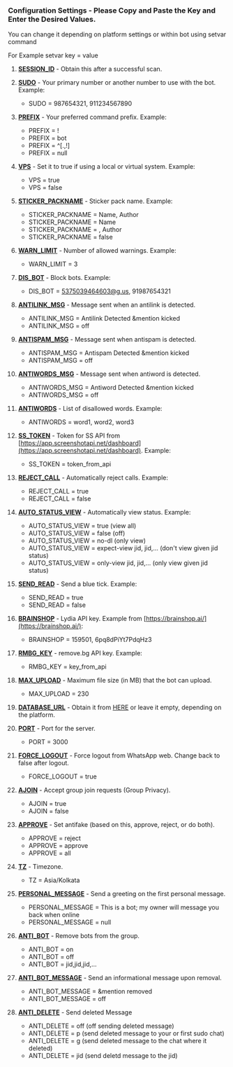 ### Configuration Settings - Please Copy and Paste the Key and Enter the Desired Values. 

You can change it depending on platform settings or
within bot using setvar command

For Example setvar key = value


1. **[SESSION_ID](#SESSION_ID)** - Obtain this after a successful scan.

2. **[SUDO](#SUDO)** - Your primary number or another number to use with the bot. Example:
   - SUDO = 987654321, 911234567890

3. **[PREFIX](#PREFIX)** - Your preferred command prefix. Example:
   - PREFIX = !
   - PREFIX = bot
   - PREFIX = ^[.,!]
   - PREFIX = null

4. **[VPS](#VPS)** - Set it to true if using a local or virtual system. Example:
   - VPS = true
   - VPS = false

5. **[STICKER_PACKNAME](#STICKER_PACKNAME)** - Sticker pack name. Example:
   - STICKER_PACKNAME = Name, Author
   - STICKER_PACKNAME = Name
   - STICKER_PACKNAME = , Author
   - STICKER_PACKNAME = false

6. **[WARN_LIMIT](#WARN_LIMIT)** - Number of allowed warnings. Example:
   - WARN_LIMIT = 3

7. **[DIS_BOT](#DIS_BOT)** - Block bots. Example:
   - DIS_BOT = 5375039464603@g.us, 91987654321

8. **[ANTILINK_MSG](#ANTILINK_MSG)** - Message sent when an antilink is detected.
   - ANTILINK_MSG = Antilink Detected &mention kicked
   - ANTILINK_MSG = off

9. **[ANTISPAM_MSG](#ANTISPAM_MSG)** - Message sent when antispam is detected.
   - ANTISPAM_MSG = Antispam Detected &mention kicked
   - ANTISPAM_MSG = off
10. **[ANTIWORDS_MSG](#ANTIWORDS_MSG)** - Message sent when antiword is detected.
    - ANTIWORDS_MSG = Antiword Detected &mention kicked
    - ANTIWORDS_MSG = off
11. **[ANTIWORDS](#ANTIWORDS)** - List of disallowed words. Example:
    - ANTIWORDS = word1, word2, word3

12. **[SS_TOKEN](#SS_TOKEN)** - Token for SS API from [https://app.screenshotapi.net/dashboard](https://app.screenshotapi.net/dashboard). Example:
    - SS_TOKEN = token_from_api

13. **[REJECT_CALL](#REJECT_CALL)** - Automatically reject calls. Example:
    - REJECT_CALL = true
    - REJECT_CALL = false

14. **[AUTO_STATUS_VIEW](#AUTO_STATUS_VIEW)** - Automatically view status. Example:
    - AUTO_STATUS_VIEW = true (view all)
    - AUTO_STATUS_VIEW = false (off)
    - AUTO_STATUS_VIEW = no-dl (only view)
    - AUTO_STATUS_VIEW = expect-view jid, jid,... (don't view given jid status)
    - AUTO_STATUS_VIEW = only-view jid, jid,... (only view given jid status)

15. **[SEND_READ](#SEND_READ)** - Send a blue tick. Example:
    - SEND_READ = true
    - SEND_READ = false

16. **[BRAINSHOP](#BRAINSHOP)** - Lydia API key. Example from [https://brainshop.ai/](https://brainshop.ai/):
    - BRAINSHOP = 159501, 6pq8dPiYt7PdqHz3

17. **[RMBG_KEY](#RMBG_KEY)** - remove.bg API key. Example:
    - RMBG_KEY = key_from_api

18. **[MAX_UPLOAD](#MAX_UPLOAD)** - Maximum file size (in MB) that the bot can upload.
    - MAX_UPLOAD = 230

19. **[DATABASE_URL](#DATABASE_URL)** - Obtain it from [HERE](https://github.com/lyfe00011/whatsapp-bot-md/wiki/DATABASE_URL) or leave it empty, depending on the platform.

20. **[PORT](#PORT)** - Port for the server.
    - PORT = 3000

21. **[FORCE_LOGOUT](#FORCE_LOGOUT)** - Force logout from WhatsApp web. Change back to false after logout.
    - FORCE_LOGOUT = true

22. **[AJOIN](#AJOIN)** - Accept group join requests (Group Privacy).
    - AJOIN = true
    - AJOIN = false

23. **[APPROVE](#APPROVE)** - Set antifake (based on this, approve, reject, or do both).
    - APPROVE = reject
    - APPROVE = approve
    - APPROVE = all

24. **[TZ](#TZ)** - Timezone.
    - TZ = Asia/Kolkata

25. **[PERSONAL_MESSAGE](#PERSONAL_MESSAGE)** - Send a greeting on the first personal message.
    - PERSONAL_MESSAGE = This is a bot; my owner will message you back when online
    - PERSONAL_MESSAGE = null

26. **[ANTI_BOT](#ANTI_BOT)** - Remove bots from the group.
    - ANTI_BOT = on
    - ANTI_BOT = off
    - ANTI_BOT = jid,jid,jid,...

27. **[ANTI_BOT_MESSAGE](#ANTI_BOT_MESSAGE)** - Send an informational message upon removal.
    - ANTI_BOT_MESSAGE = &mention removed
    - ANTI_BOT_MESSAGE = off
28. **[ANTI_DELETE](#ANTI_DELETE)** - Send deleted Message
    - ANTI_DELETE = off (off sending deleted message)
    - ANTI_DELETE = p (send deleted message to your or first sudo chat)
    - ANTI_DELETE = g (send deleted message to the chat where it deleted)
    - ANTI_DELETE = jid (send deletd message to the jid)